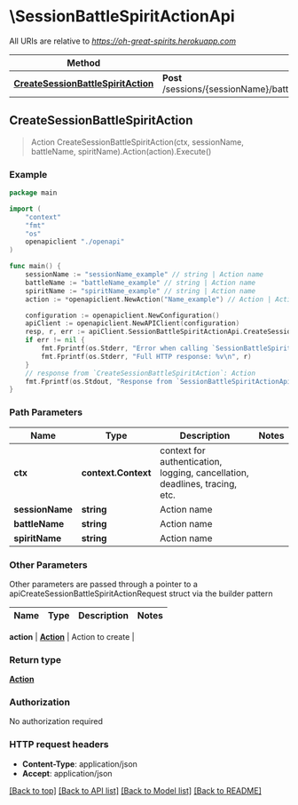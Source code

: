 # \SessionBattleSpiritActionApi

All URIs are relative to *https://oh-great-spirits.herokuapp.com*

Method | HTTP request | Description
------------- | ------------- | -------------
[**CreateSessionBattleSpiritAction**](SessionBattleSpiritActionApi.md#CreateSessionBattleSpiritAction) | **Post** /sessions/{sessionName}/battles/{battleName}/spirits/{spiritName}/actions | 



## CreateSessionBattleSpiritAction

> Action CreateSessionBattleSpiritAction(ctx, sessionName, battleName, spiritName).Action(action).Execute()





### Example

```go
package main

import (
    "context"
    "fmt"
    "os"
    openapiclient "./openapi"
)

func main() {
    sessionName := "sessionName_example" // string | Action name
    battleName := "battleName_example" // string | Action name
    spiritName := "spiritName_example" // string | Action name
    action := *openapiclient.NewAction("Name_example") // Action | Action to create (optional)

    configuration := openapiclient.NewConfiguration()
    apiClient := openapiclient.NewAPIClient(configuration)
    resp, r, err := apiClient.SessionBattleSpiritActionApi.CreateSessionBattleSpiritAction(context.Background(), sessionName, battleName, spiritName).Action(action).Execute()
    if err != nil {
        fmt.Fprintf(os.Stderr, "Error when calling `SessionBattleSpiritActionApi.CreateSessionBattleSpiritAction``: %v\n", err)
        fmt.Fprintf(os.Stderr, "Full HTTP response: %v\n", r)
    }
    // response from `CreateSessionBattleSpiritAction`: Action
    fmt.Fprintf(os.Stdout, "Response from `SessionBattleSpiritActionApi.CreateSessionBattleSpiritAction`: %v\n", resp)
}
```

### Path Parameters


Name | Type | Description  | Notes
------------- | ------------- | ------------- | -------------
**ctx** | **context.Context** | context for authentication, logging, cancellation, deadlines, tracing, etc.
**sessionName** | **string** | Action name | 
**battleName** | **string** | Action name | 
**spiritName** | **string** | Action name | 

### Other Parameters

Other parameters are passed through a pointer to a apiCreateSessionBattleSpiritActionRequest struct via the builder pattern


Name | Type | Description  | Notes
------------- | ------------- | ------------- | -------------



 **action** | [**Action**](Action.md) | Action to create | 

### Return type

[**Action**](Action.md)

### Authorization

No authorization required

### HTTP request headers

- **Content-Type**: application/json
- **Accept**: application/json

[[Back to top]](#) [[Back to API list]](../README.md#documentation-for-api-endpoints)
[[Back to Model list]](../README.md#documentation-for-models)
[[Back to README]](../README.md)

